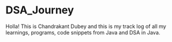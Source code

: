 # DSA_Journey
 Holla! This is Chandrakant Dubey and this is my track log of all my learnings, programs, code snippets from Java and DSA in Java.
